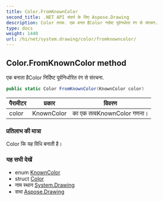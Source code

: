 ```yaml
---
title: Color.FromKnownColor
second_title: .NET API संदर्भ के लिए Aspose.Drawing
description: Color तरक. एक बनत हैColor नर्दष्ट पूर्वनर्धरत रंग से संरचन.
type: docs
weight: 1440
url: /hi/net/system.drawing/color/fromknowncolor/
---
```

## Color.FromKnownColor method

एक बनाता हैColor निर्दिष्ट पूर्वनिर्धारित रंग से संरचना.

```csharp
public static Color FromKnownColor(KnownColor color)
```

| पैरामीटर | प्रकार | विवरण |
| --- | --- | --- |
| color | KnownColor | का एक तत्वKnownColor गणना। |

### प्रतिलाभ की मात्रा

Color कि यह विधि बनाती है।

### यह सभी देखें

* enum [KnownColor](../../knowncolor/)
* struct [Color](../)
* नाम स्थान [System.Drawing](../../color/)
* सभा [Aspose.Drawing](../../../)


